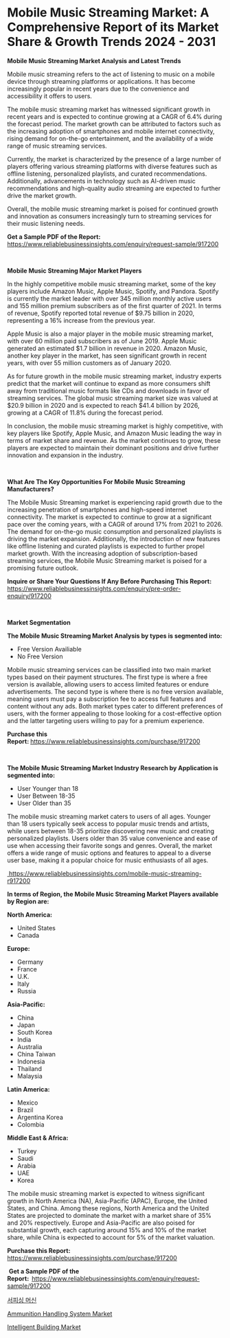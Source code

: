 <p><h1>Mobile Music Streaming Market: A Comprehensive Report of its Market Share & Growth Trends 2024 - 2031</h1></p><p><strong>Mobile Music Streaming Market Analysis and Latest Trends</strong></p>
<p><p>Mobile music streaming refers to the act of listening to music on a mobile device through streaming platforms or applications. It has become increasingly popular in recent years due to the convenience and accessibility it offers to users.</p><p>The mobile music streaming market has witnessed significant growth in recent years and is expected to continue growing at a CAGR of 6.4% during the forecast period. The market growth can be attributed to factors such as the increasing adoption of smartphones and mobile internet connectivity, rising demand for on-the-go entertainment, and the availability of a wide range of music streaming services.</p><p>Currently, the market is characterized by the presence of a large number of players offering various streaming platforms with diverse features such as offline listening, personalized playlists, and curated recommendations. Additionally, advancements in technology such as AI-driven music recommendations and high-quality audio streaming are expected to further drive the market growth.</p><p>Overall, the mobile music streaming market is poised for continued growth and innovation as consumers increasingly turn to streaming services for their music listening needs.</p></p>
<p><strong>Get a Sample PDF of the Report:&nbsp;</strong> <a href="https://www.reliablebusinessinsights.com/enquiry/request-sample/917200">https://www.reliablebusinessinsights.com/enquiry/request-sample/917200</a></p>
<p>&nbsp;</p>
<p><strong>Mobile Music Streaming Major Market Players</strong></p>
<p><p>In the highly competitive mobile music streaming market, some of the key players include Amazon Music, Apple Music, Spotify, and Pandora. Spotify is currently the market leader with over 345 million monthly active users and 155 million premium subscribers as of the first quarter of 2021. In terms of revenue, Spotify reported total revenue of $9.75 billion in 2020, representing a 16% increase from the previous year.</p><p>Apple Music is also a major player in the mobile music streaming market, with over 60 million paid subscribers as of June 2019. Apple Music generated an estimated $1.7 billion in revenue in 2020. Amazon Music, another key player in the market, has seen significant growth in recent years, with over 55 million customers as of January 2020.</p><p>As for future growth in the mobile music streaming market, industry experts predict that the market will continue to expand as more consumers shift away from traditional music formats like CDs and downloads in favor of streaming services. The global music streaming market size was valued at $20.9 billion in 2020 and is expected to reach $41.4 billion by 2026, growing at a CAGR of 11.8% during the forecast period.</p><p>In conclusion, the mobile music streaming market is highly competitive, with key players like Spotify, Apple Music, and Amazon Music leading the way in terms of market share and revenue. As the market continues to grow, these players are expected to maintain their dominant positions and drive further innovation and expansion in the industry.</p></p>
<p>&nbsp;</p>
<p><strong>What Are The Key Opportunities For Mobile Music Streaming Manufacturers?</strong></p>
<p><p>The Mobile Music Streaming market is experiencing rapid growth due to the increasing penetration of smartphones and high-speed internet connectivity. The market is expected to continue to grow at a significant pace over the coming years, with a CAGR of around 17% from 2021 to 2026. The demand for on-the-go music consumption and personalized playlists is driving the market expansion. Additionally, the introduction of new features like offline listening and curated playlists is expected to further propel market growth. With the increasing adoption of subscription-based streaming services, the Mobile Music Streaming market is poised for a promising future outlook.</p></p>
<p><strong>Inquire or Share Your Questions If Any Before Purchasing This Report:</strong> <a href="https://www.reliablebusinessinsights.com/enquiry/pre-order-enquiry/917200">https://www.reliablebusinessinsights.com/enquiry/pre-order-enquiry/917200</a></p>
<p>&nbsp;</p>
<p><strong>Market Segmentation</strong></p>
<p><strong>The Mobile Music Streaming Market Analysis by types is segmented into:</strong></p>
<p><ul><li>Free Version Availiable</li><li>No Free Version</li></ul></p>
<p><p>Mobile music streaming services can be classified into two main market types based on their payment structures. The first type is where a free version is available, allowing users to access limited features or endure advertisements. The second type is where there is no free version available, meaning users must pay a subscription fee to access full features and content without any ads. Both market types cater to different preferences of users, with the former appealing to those looking for a cost-effective option and the latter targeting users willing to pay for a premium experience.</p></p>
<p><strong>Purchase this Report:&nbsp;</strong><a href="https://www.reliablebusinessinsights.com/purchase/917200">https://www.reliablebusinessinsights.com/purchase/917200</a></p>
<p>&nbsp;</p>
<p><strong>The Mobile Music Streaming Market Industry Research by Application is segmented into:</strong></p>
<p><ul><li>User Younger than 18</li><li>User Between 18-35</li><li>User Older than 35</li></ul></p>
<p><p>The mobile music streaming market caters to users of all ages. Younger than 18 users typically seek access to popular music trends and artists, while users between 18-35 prioritize discovering new music and creating personalized playlists. Users older than 35 value convenience and ease of use when accessing their favorite songs and genres. Overall, the market offers a wide range of music options and features to appeal to a diverse user base, making it a popular choice for music enthusiasts of all ages.</p></p>
<p><a href="https://www.reliablebusinessinsights.com/mobile-music-streaming-r917200">&nbsp;https://www.reliablebusinessinsights.com/mobile-music-streaming-r917200</a></p>
<p><strong>In terms of Region, the Mobile Music Streaming Market Players available by Region are:</strong></p>
<p>
    <p> <strong> North America: </strong>
        <ul>
            <li>United States</li>
            <li>Canada</li>
        </ul>
        </p> 
    <p> <strong> Europe: </strong>
        <ul>
            <li>Germany</li>
            <li>France</li>
            <li>U.K.</li>
            <li>Italy</li>
            <li>Russia</li>
        </ul>
        </p> 
    <p> <strong> Asia-Pacific: </strong>
        <ul>
            <li>China</li>
            <li>Japan</li>
            <li>South Korea</li>
            <li>India</li>
            <li>Australia</li>
            <li>China Taiwan</li>
            <li>Indonesia</li>
            <li>Thailand</li>
            <li>Malaysia</li>
        </ul>
        </p> 
    <p> <strong> Latin America: </strong>
        <ul>
            <li>Mexico</li>
            <li>Brazil</li>
            <li>Argentina Korea</li>
            <li>Colombia</li>
        </ul>
        </p> 
    <p> <strong> Middle East & Africa: </strong>
        <ul>
            <li>Turkey</li>
            <li>Saudi</li>
            <li>Arabia</li>
            <li>UAE</li>
            <li>Korea</li>
        </ul>
    </p>
    </p>
<p><p>The mobile music streaming market is expected to witness significant growth in North America (NA), Asia-Pacific (APAC), Europe, the United States, and China. Among these regions, North America and the United States are projected to dominate the market with a market share of 35% and 20% respectively. Europe and Asia-Pacific are also poised for substantial growth, each capturing around 15% and 10% of the market share, while China is expected to account for 5% of the market valuation.</p></p>
<p><strong>Purchase this Report: </strong><a href="https://www.reliablebusinessinsights.com/purchase/917200">https://www.reliablebusinessinsights.com/purchase/917200</a></p>
<p>&nbsp;<strong>Get a Sample PDF of the Report:&nbsp;&nbsp;</strong><a href="https://www.reliablebusinessinsights.com/enquiry/request-sample/917200">https://www.reliablebusinessinsights.com/enquiry/request-sample/917200</a></p>
<p><strong></strong></p>
<p><p><a href="https://github.com/fernandotryO5lson96765/Market-Research-Report-List-3/blob/main/303208579070.md">서피싱 머신</a></p><p><a href="https://github.com/FrankHernanXXfnf/Market-Research-Report-List-1/blob/main/ammunition-handling-system-market.md">Ammunition Handling System Market</a></p><p><a href="https://github.com/zzflqewx24/Market-Research-Report-List-1/blob/main/intelligent-building-market.md">Intelligent Building Market</a></p></p>